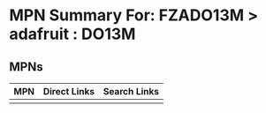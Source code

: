 



# MPN Summary For: FZADO13M > adafruit : DO13M

## MPNs
  

|MPN|Direct Links|Search Links|
| :--- | :--- | :--- |
||||

